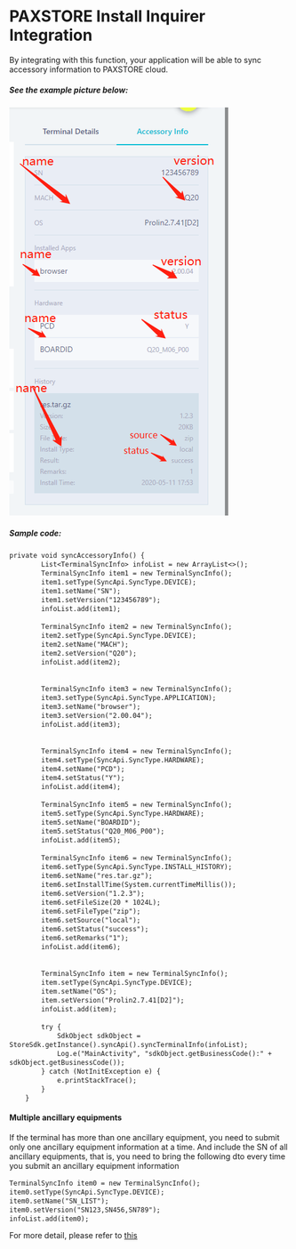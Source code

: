 # PAXSTORE Install Inquirer Integration


By integrating with this function, your application will be able to sync accessory information to PAXSTORE cloud.
##### See the example picture below:

![image_2](../demo/src/main/res/mipmap-xhdpi/image_2.png)

#####  Sample code:

```
private void syncAccessoryInfo() {
        List<TerminalSyncInfo> infoList = new ArrayList<>();
        TerminalSyncInfo item1 = new TerminalSyncInfo();
        item1.setType(SyncApi.SyncType.DEVICE);
        item1.setName("SN");
        item1.setVersion("123456789");
        infoList.add(item1);

        TerminalSyncInfo item2 = new TerminalSyncInfo();
        item2.setType(SyncApi.SyncType.DEVICE);
        item2.setName("MACH");
        item2.setVersion("Q20");
        infoList.add(item2);


        TerminalSyncInfo item3 = new TerminalSyncInfo();
        item3.setType(SyncApi.SyncType.APPLICATION);
        item3.setName("browser");
        item3.setVersion("2.00.04");
        infoList.add(item3);


        TerminalSyncInfo item4 = new TerminalSyncInfo();
        item4.setType(SyncApi.SyncType.HARDWARE);
        item4.setName("PCD");
        item4.setStatus("Y");
        infoList.add(item4);

        TerminalSyncInfo item5 = new TerminalSyncInfo();
        item5.setType(SyncApi.SyncType.HARDWARE);
        item5.setName("BOARDID");
        item5.setStatus("Q20_M06_P00");
        infoList.add(item5);

        TerminalSyncInfo item6 = new TerminalSyncInfo();
        item6.setType(SyncApi.SyncType.INSTALL_HISTORY);
        item6.setName("res.tar.gz");
        item6.setInstallTime(System.currentTimeMillis());
        item6.setVersion("1.2.3");
        item6.setFileSize(20 * 1024L);
        item6.setFileType("zip");
        item6.setSource("local");
        item6.setStatus("success");
        item6.setRemarks("1");
        infoList.add(item6);


        TerminalSyncInfo item = new TerminalSyncInfo();
        item.setType(SyncApi.SyncType.DEVICE);
        item.setName("OS");
        item.setVersion("Prolin2.7.41[D2]");
        infoList.add(item);

        try {
            SdkObject sdkObject = StoreSdk.getInstance().syncApi().syncTerminalInfo(infoList);
            Log.e("MainActivity", "sdkObject.getBusinessCode():" + sdkObject.getBusinessCode());
        } catch (NotInitException e) {
            e.printStackTrace();
        }
    }
```

#### Multiple ancillary equipments

If the terminal has more than one ancillary equipment, you need to submit only one ancillary equipment information at a time.
And include the SN of all ancillary equipments, that is, you need to bring the following dto every time you submit an ancillary equipment information

```
TerminalSyncInfo item0 = new TerminalSyncInfo();
item0.setType(SyncApi.SyncType.DEVICE);
item0.setName("SN_LIST");
item0.setVersion("SN123,SN456,SN789");
infoList.add(item0);
```

For more detail, please refer to [this](SyncApi.md)
